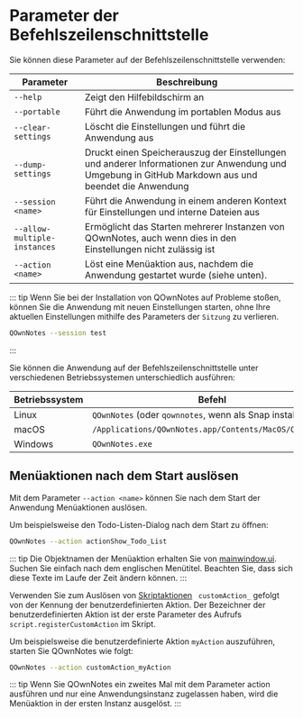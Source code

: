 # Parameter der Befehlszeilenschnittstelle

Sie können diese Parameter auf der Befehlszeilenschnittstelle verwenden:

| Parameter                    | Beschreibung                                                                                                                                        |
| ---------------------------- | --------------------------------------------------------------------------------------------------------------------------------------------------- |
| `--help`                     | Zeigt den Hilfebildschirm an                                                                                                                        |
| `--portable`                 | Führt die Anwendung im portablen Modus aus                                                                                                          |
| `--clear-settings`           | Löscht die Einstellungen und führt die Anwendung aus                                                                                                |
| `--dump-settings`            | Druckt einen Speicherauszug der Einstellungen und anderer Informationen zur Anwendung und Umgebung in GitHub Markdown aus und beendet die Anwendung |
| `--session <name>`     | Führt die Anwendung in einem anderen Kontext für Einstellungen und interne Dateien aus                                                              |
| `--allow-multiple-instances` | Ermöglicht das Starten mehrerer Instanzen von QOwnNotes, auch wenn dies in den Einstellungen nicht zulässig ist                                     |
| `--action <name>`      | Löst eine Menüaktion aus, nachdem die Anwendung gestartet wurde (siehe unten).                                                                      |

::: tip
Wenn Sie bei der Installation von QOwnNotes auf Probleme stoßen, können Sie die Anwendung mit neuen Einstellungen starten, ohne Ihre aktuellen Einstellungen mithilfe des Parameters der `Sitzung` zu verlieren.

```bash
QOwnNotes --session test
```
:::

Sie können die Anwendung auf der Befehlszeilenschnittstelle unter verschiedenen Betriebssystemen unterschiedlich ausführen:

| Betriebssystem | Befehl                                                    |
| -------------- | --------------------------------------------------------- |
| Linux          | `QOwnNotes` (oder `qownnotes`, wenn als Snap installiert) |
| macOS          | `/Applications/QOwnNotes.app/Contents/MacOS/QOwnNotes`    |
| Windows        | `QOwnNotes.exe`                                           |

## Menüaktionen nach dem Start auslösen

Mit dem Parameter `--action <name>` können Sie nach dem Start der Anwendung Menüaktionen auslösen.

Um beispielsweise den Todo-Listen-Dialog nach dem Start zu öffnen:

```bash
QOwnNotes --action actionShow_Todo_List
```

::: tip
Die Objektnamen der Menüaktion erhalten Sie von [mainwindow.ui](https://github.com/pbek/QOwnNotes/blob/develop/src/mainwindow.ui). Suchen Sie einfach nach dem englischen Menütitel. Beachten Sie, dass sich diese Texte im Laufe der Zeit ändern können.
:::

Verwenden Sie zum Auslösen von [Skriptaktionen](../scripting/methods-and-objects.md#registering-a-custom-action) ` customAction_` gefolgt von der Kennung der benutzerdefinierten Aktion. Der Bezeichner der benutzerdefinierten Aktion ist der erste Parameter des Aufrufs `script.registerCustomAction` im Skript.

Um beispielsweise die benutzerdefinierte Aktion `myAction` auszuführen, starten Sie QOwnNotes wie folgt:

```bash
QOwnNotes --action customAction_myAction
```

::: tip
Wenn Sie QOwnNotes ein zweites Mal mit dem Parameter action ausführen und nur eine Anwendungsinstanz zugelassen haben, wird die Menüaktion in der ersten Instanz ausgelöst.
:::
